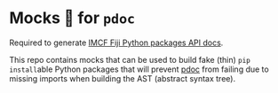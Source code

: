 # Mocks 🧌 for `pdoc`

Required to generate [IMCF Fiji Python packages API docs][1].

This repo contains mocks that can be used to build fake (thin) `pip install`able
Python packages that will prevent [pdoc][2] from failing due to
missing imports when building the AST (abstract syntax tree).

[1]: https://imcf.one/apidocs/
[2]: https://pdoc.dev
